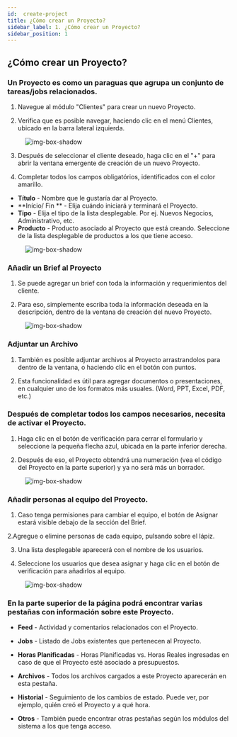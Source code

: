 ```yaml
---
id:  create-project
title: ¿Cómo crear un Proyecto?
sidebar_label: 1. ¿Cómo crear un Proyecto?
sidebar_position: 1
---
```


## ¿Cómo crear un Proyecto?

### Un Proyecto es como un paraguas que agrupa un conjunto de tareas/jobs relacionados.

1. Navegue al módulo "Clientes" para crear un nuevo Proyecto.

2. Verifica que es posible navegar, haciendo clic en el menú Clientes, ubicado en la barra lateral izquierda.

<figure>

![img-box-shadow](/img/university/project-management/project-management-lesson1-1.png)
<figcaption></figcaption>
</figure>

3. Después de seleccionar el cliente deseado, haga clic en el "+" para abrir la ventana emergente de creación de un nuevo Proyecto.

4. Completar todos los campos obligatórios, identificados con el color amarillo.

- **Título** - Nombre que le gustaría dar al Proyecto.
- **Início/ Fin ** - Elija cuándo iniciará y terminará el Proyecto.
- **Tipo** - Elija el tipo de la lista desplegable. Por ej. Nuevos Negocios, Administrativo, etc. 
- **Producto** - Producto asociado al Proyecto que está creando. Seleccione de la lista desplegable de productos a los que tiene acceso.

<figure>

![img-box-shadow](/img/university/project-management/project-management-lesson1-2.png)
<figcaption></figcaption>
</figure>

### Añadir un Brief al Proyecto

1. Se puede agregar un brief con toda la información y requerimientos del cliente.

2. Para eso, simplemente escriba toda la información deseada en la descripción, dentro de la ventana de creación del nuevo Proyecto.

<figure>

![img-box-shadow](/img/university/project-management/project-management-lesson1-3.png)
<figcaption></figcaption>
</figure>

### Adjuntar un Archivo

1. También es posible adjuntar archivos al Proyecto arrastrandolos para dentro de la ventana, o haciendo clic en el botón con puntos.

2. Esta funcionalidad es útil para agregar documentos o presentaciones, en cualquier uno de los formatos más usuales. (Word, PPT, Excel, PDF, etc.)

### Después de completar todos los campos necesarios, necesita de activar el Proyecto.

1. Haga clic en el botón de verificación para cerrar el formulario y seleccione la pequeña flecha azul, ubicada en la parte inferior derecha.

2. Después de eso, el Proyecto obtendrá una numeración (vea el código del Proyecto en la parte superior) y ya no será más un borrador.

<figure>

![img-box-shadow](/img/university/project-management/project-management-lesson1-4.png)
<figcaption></figcaption>
</figure>

### Añadir personas al equipo del Proyecto.

1. Caso tenga permisiones para cambiar el equipo, el botón de Asignar estará visible debajo de la sección del Brief.

2.Agregue o elimine personas de cada equipo, pulsando sobre el lápiz.

3. Una lista desplegable aparecerá con el nombre de los usuarios.

4. Seleccione los usuarios que desea asignar y haga clic en el botón de verificación para añadirlos al equipo.

<figure>

![img-box-shadow](/img/university/project-management/project-management-lesson1-5.png)
<figcaption></figcaption>
</figure>


### En la parte superior de la página podrá encontrar varias pestañas con información sobre este Proyecto.


- **Feed** - Actividad y comentarios relacionados con el Proyecto.

- **Jobs** - Listado de Jobs existentes que pertenecen al Proyecto.

- **Horas Planificadas** - Horas Planificadas vs. Horas Reales ingresadas en caso de que el Proyecto esté asociado a presupuestos.

- **Archivos** - Todos los archivos cargados a este Proyecto aparecerán en esta pestaña.

- **Historial** - Seguimiento de los cambios de estado. Puede ver, por ejemplo, quién creó el Proyecto y a qué hora.

- **Otros** - También puede encontrar otras pestañas según los módulos del sistema a los que tenga acceso.
